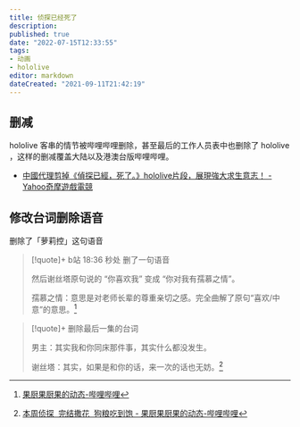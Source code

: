 ```yaml
---
title: 侦探已经死了
description:
published: true
date: "2022-07-15T12:33:55"
tags:
- 动画
- hololive
editor: markdown
dateCreated: "2021-09-11T21:42:19"
---
```


## 删减

hololive 客串的情节被哔哩哔哩删除，甚至最后的工作人员表中也删除了 hololive ，这样的删减覆盖大陆以及港澳台版哔哩哔哩。

+ [中國代理剪掉《偵探已經，死了。》hololive片段，展現強大求生意志！ - Yahoo奇摩遊戲電競](https://web.archive.org/web/20210719222243/https://games.yahoo.com.tw/the-detective-is-already-dead-hololive-044824419.html)

## 修改台词删除语音

删除了「萝莉控」这句语音

> [!quote]+ b站 18:36 秒处 删了一句语音  
>
> 然后谢丝塔原句说的 “你喜欢我” 变成 “你对我有孺慕之情”。
>
> 孺慕之情：意思是对老师长辈的尊重亲切之感。完全曲解了原句“喜欢/中意”的意思。[^dhqys]

[^dhqys]: [果厨果厨果的动态-哔哩哔哩](https://archive.is/dhqys "https://t.bilibili.com/556594926542691585")

> [!quote]+ 删除最后一集的台词
>
> 男主：其实我和你同床那件事，其实什么都没发生。  
>
> 谢丝塔：其实，如果是和你的话，来一次的话也无妨。[^7EPyV]

[^7EPyV]: [本周侦探  完结撒花  狗粮吃到饱 - 果厨果厨果的动态-哔哩哔哩](https://archive.is/7EPyV "https://t.bilibili.com/572166377722364513")
